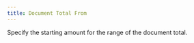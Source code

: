 ```yaml
---
title: Document Total From
---
```



Specify the starting amount for the range of the document total.

